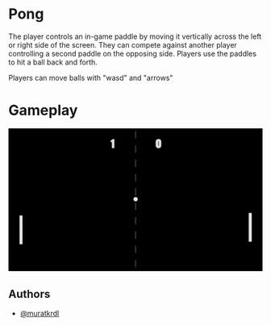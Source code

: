 
# Pong

The player controls an in-game paddle by moving it vertically across the left or right side of the screen. They can compete against another player controlling a second paddle on the opposing side. Players use the paddles to hit a ball back and forth.

Players can move balls with "wasd" and "arrows"

# Gameplay

<img src="https://github.com/muratkrdl/Pong/blob/main/Gameplay.gif" width="auto">


## Authors

- [@muratkrdl](https://github.com/muratkrdl)

